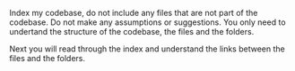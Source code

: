 Index my codebase, do not include any files that are not part of the codebase. Do not make any assumptions or suggestions. 
You only need to undertand the structure of the codebase, the files and the folders.

Next you will read through the index and understand the links between the files and the folders.
